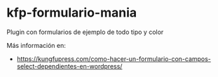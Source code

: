 # kfp-formulario-mania
Plugin con formularios de ejemplo de todo tipo y color

Más información en:
* https://kungfupress.com/como-hacer-un-formulario-con-campos-select-dependientes-en-wordpress/